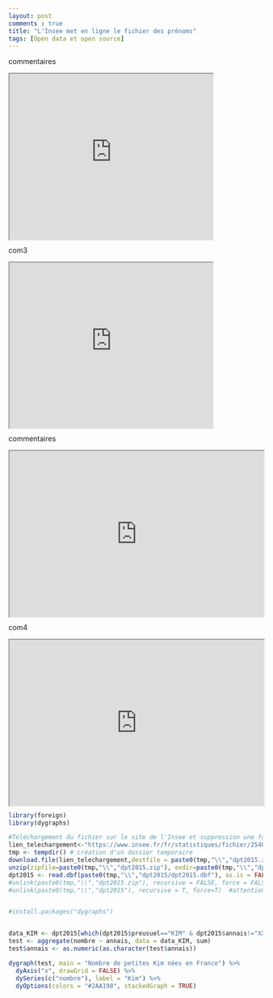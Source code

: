 ```yaml
---
layout: post
comments : true
title: "L'Insee met en ligne le fichier des prénoms"
tags: [Open data et open source]
--- 
```



commentaires 

<div style="position:relative; width:80%; height:0px; padding-bottom:65%;" align="center">
    <iframe style="position:absolute; left:0; top:0; width:100%; height:100%"
        src="https://antuki.github.io/figure/fichier_prenoms_html1.html">
    </iframe>
</div>

com3 

<div style="position:relative; width:100%; height:0px; padding-bottom:65%;">
    <iframe style="position:absolute; left:0; top:0; width:80%; height:100%"
        src="https://antuki.github.io/figure/fichier_prenoms_html1.html">
    </iframe>
</div>

commentaires

<div style="position:relative; width:100%; height:0px; padding-bottom:65%;">
    <iframe style="position:absolute; left:0; top:0; width:100%; height:100%"
        src="https://antuki.github.io/figure/fichier_prenoms_html1.html">
    </iframe>
</div>

com4

<div style="position:relative; max-width: 100%; width:1000; height:0px; padding-bottom:65%;">
    <iframe style="position:absolute; left:0; top:0; width:1000; height:100%;max-width: 100%"
        src="https://antuki.github.io/figure/fichier_prenoms_html1.html">
    </iframe>
</div>



<!--break-->

```r
library(foreign)
library(dygraphs)

#Téléchargement du fichier sur le site de l'Insee et suppression une fois chargé dans R
lien_telechargement<-"https://www.insee.fr/fr/statistiques/fichier/2540004/dpt2015.zip"
tmp <- tempdir() # création d'un dossier temporaire
download.file(lien_telechargement,destfile = paste0(tmp,"\\","dpt2015.zip")) #on télécharge 
unzip(zipfile=paste0(tmp,"\\","dpt2015.zip"), exdir=paste0(tmp,"\\","dpt2015")) #on dézippe 
dpt2015 <- read.dbf(paste0(tmp,"\\","dpt2015/dpt2015.dbf"), as.is = FALSE) 
#unlink(paste0(tmp,"\\","dpt2015.zip"), recursive = FALSE, force = FALSE) #non utile car dossier temporaire
#unlink(paste0(tmp,"\\","dpt2015"), recursive = T, force=T)  #attention ne pas mettre de / à la fin #non utile car dossier temporaire


#install.packages("dygraphs")


data_KIM <- dpt2015[which(dpt2015$preusuel=="KIM" & dpt2015$annais!="XXXX" & dpt2015$sexe==2),]
test <- aggregate(nombre ~ annais, data = data_KIM, sum)
test$annais <- as.numeric(as.character(test$annais))

dygraph(test, main = "Nombre de petites Kim nées en France") %>%
  dyAxis("x", drawGrid = FALSE) %>%
  dySeries(c("nombre"), label = "Kim") %>%
  dyOptions(colors = "#2AA198", stackedGraph = TRUE) 
```
